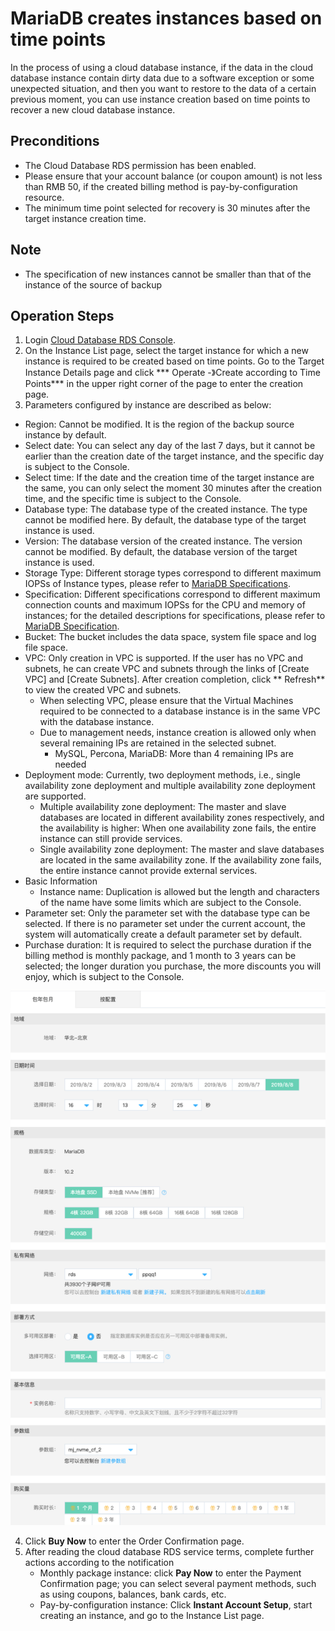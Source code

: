 # MariaDB creates instances based on time points
In the process of using a cloud database instance, if the data in the cloud database instance contain dirty data due to a software exception or some unexpected situation, and then you want to restore to the data of a certain previous moment, you can use instance creation based on time points to recover a new cloud database instance.

## Preconditions
* The Cloud Database RDS permission has been enabled.
* Please ensure that your account balance (or coupon amount) is not less than RMB 50, if the created billing method is pay-by-configuration resource.
* The minimum time point selected for recovery is 30 minutes after the target instance creation time.

## Note 
* The specification of new instances cannot be smaller than that of the instance of the source of backup

## Operation Steps
1. Login [Cloud Database RDS Console](https://rds-console.jdcloud.com/database).
2. On the Instance List page, select the target instance for which a new instance is required to be created based on time points. Go to the Target Instance Details page and click *** Operate  -》Create according to Time Points*** in the upper right corner of the page to enter the creation page.
3. Parameters configured by instance are described as below:

* Region: Cannot be modified. It is the region of the backup source instance by default.
* Select date: You can select any day of the last 7 days, but it cannot be earlier than the creation date of the target instance, and the specific day is subject to the Console.
* Select time: If the date and the creation time of the target instance are the same, you can only select the moment 30 minutes after the creation time, and the specific time is subject to the Console.
* Database type: The database type of the created instance. The type cannot be modified here. By default, the database type of the target instance is used.
* Version: The database version of the created instance. The version cannot be modified. By default, the database version of the target instance is used.
* Storage Type: Different storage types correspond to different maximum IOPSs of Instance types, please refer to [MariaDB Specifications](../../../Introduction/Specifications/MariaDB-Specifications.md).
* Specification: Different specifications correspond to different maximum connection counts and maximum IOPSs for the CPU and memory of instances; for the detailed descriptions for specifications, please refer to [MariaDB Specification](../../../Introduction/Specifications/MariaDB-Specifications.md).
* Bucket: The bucket includes the data space, system file space and log file space.
* VPC: Only creation in VPC is supported. If the user has no VPC and subnets, he can create VPC and subnets through the links of [Create VPC] and [Create Subnets]. After creation completion, click ** Refresh** to view the created VPC and subnets.
   * When selecting VPC, please ensure that the Virtual Machines required to be connected to a database instance is in the same VPC with the database instance.
   * Due to management needs, instance creation is allowed only when several remaining IPs are retained in the selected subnet.
      - MySQL, Percona, MariaDB: More than 4 remaining IPs are needed
* Deployment mode: Currently, two deployment methods, i.e., single availability zone deployment and multiple availability zone deployment are supported.
   * Multiple availability zone deployment: The master and slave databases are located in different availability zones respectively, and the availability is higher: When one availability zone fails, the entire instance can still provide services.
   * Single availability zone deployment: The master and slave databases are located in the same availability zone. If the availability zone fails, the entire instance cannot provide external services.
* Basic Information
   * Instance name: Duplication is allowed but the length and characters of the name have some limits which are subject to the Console.
* Parameter set: Only the parameter set with the database type can be selected. If there is no parameter set under the current account, the system will automatically create a default parameter set by default. 
* Purchase duration: It is required to select the purchase duration if the billing method is monthly package, and 1 month to 3 years can be selected; the longer duration you purchase, the more discounts you will enjoy, which is subject to the Console.

![根据时间点创建](../../../../../../image/RDS/MariaDB-Create-To-Point-In-Time.png)

4. Click **Buy Now** to enter the Order Confirmation page.
5. After reading the cloud database RDS service terms, complete further actions according to the notification
    * Monthly package instance: click **Pay Now** to enter the Payment Confirmation page; you can select several payment methods, such as using coupons, balances, bank cards, etc.
    * Pay-by-configuration instance: Click **Instant Account Setup**, start creating an instance, and go to the Instance List page.

